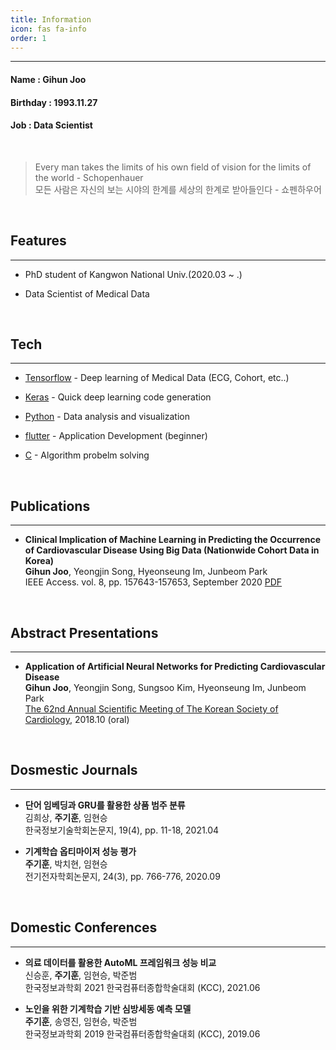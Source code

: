```yaml
---
title: Information
icon: fas fa-info
order: 1
---
```


---

#### Name : **Gihun Joo**  
#### Birthday : 1993.11.27  
#### Job : Data Scientist  

<br/>

> Every man takes the limits of his own field of vision for the limits of the world - Schopenhauer  
> 모든 사람은 자신의 보는 시야의 한계를 세상의 한계로 받아들인다 - 쇼펜하우어  

<br/>

## Features

---

- PhD student of Kangwon National Univ.(2020.03 ~ .) 

- Data Scientist of Medical Data 


<br/>


## Tech

---

- [Tensorflow](https://www.tensorflow.org/?hl=ko) - Deep learning of Medical Data (ECG, Cohort, etc..)

- [Keras](https://keras.io) - Quick deep learning code generation

- [Python](https://www.python.org) - Data analysis and visualization

- [flutter](https://www.flutter.dev) - Application Development (beginner)

- [C]() - Algorithm probelm solving


<br/>


## Publications

---

- **Clinical Implication of Machine Learning in Predicting the Occurrence of Cardiovascular Disease Using Big Data (Nationwide Cohort Data in Korea)**  
**Gihun Joo**, Yeongjin Song, Hyeonseung Im, Junbeom Park  
IEEE Access. vol. 8, pp. 157643-157653, September 2020 [PDF](https://ieeexplore.ieee.org/document/9186081)  


<br/>


## Abstract Presentations

---

- **Application of Artificial Neural Networks for Predicting Cardiovascular Disease**  
**Gihun Joo**, Yeongjin Song, Sungsoo Kim, Hyeonseung Im, Junbeom Park  
[The 62nd Annual Scientific Meeting of The Korean Society of Cardiology](https://www.ksc2018.or.kr:4453), 2018.10 (oral)  


<br/>


## Dosmestic Journals

---

- **단어 임베딩과 GRU를 활용한 상품 범주 분류**  
김희상, **주기훈**, 임현승  
한국정보기술학회논문지, 19(4), pp. 11-18, 2021.04  

- **기계학습 옵티마이저 성능 평가**  
**주기훈**, 박치현, 임현승  
전기전자학회논문지, 24(3), pp. 766-776, 2020.09  


<br/>


## Domestic Conferences

---

- **의료 데이터를 활용한 AutoML 프레임워크 성능 비교**  
신승훈, **주기훈**, 임현승, 박준범  
한국정보과학회 2021 한국컴퓨터종합학술대회 (KCC), 2021.06  

- **노인을 위한 기계학습 기반 심방세동 예측 모델**  
**주기훈**, 송영진, 임현승, 박준범  
한국정보과학회 2019 한국컴퓨터종합학술대회 (KCC), 2019.06  


